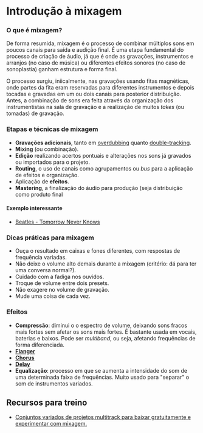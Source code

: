 # Introdução à mixagem

### O que é mixagem?

De forma resumida, mixagem é o processo de combinar múltiplos sons em poucos canais para saída e audição final. É uma etapa fundamental do processo de criação de áudio, já que é onde as gravações, instrumentos e arranjos (no caso de música) ou diferentes efeitos sonoros (no caso de sonoplastia) ganham estrutura e forma final.

O processo surgiu, iniicalmente, nas gravações usando fitas magnéticas, onde partes da fita eram reservadas para diferentes instrumentos e depois tocadas e gravadas em um ou dois canais para posterior distribuição. Antes, a combinação de sons era feita através da organização dos instrumentistas na sala de gravação e a realização de muitos *takes* (ou tomadas) de gravação.

### Etapas e técnicas de mixagem

- **Gravações adicionais**, tanto em  [overdubbing](https://www.youtube.com/watch?v=ihIR81n9I0Y) quanto [double-tracking](https://www.youtube.com/watch?v=xxnP0wq3x-s).
- **Mixing** (ou combinação).
- **Edição** realizando acertos pontuais e alterações nos sons já gravados ou importados para o projeto.
- **Routing**, o uso de canais como agrupamentos ou *bus* para a aplicação de efeitos e organização.
- Aplicação de **efeitos**.
- **Mastering**, a finalização do áudio para produção (seja distribuição como produto final

#### Exemplo interessante

- [Beatles - Tomorrow Never Knows](https://www.youtube.com/watch?v=6a3NcwfOBzQ)

### Dicas práticas para mixagem

- Ouça o resultado em caixas e fones diferentes, com respostas de frequência variadas.
- Não deixe o volume alto demais durante a mixagem (critério: dá para ter uma conversa normal?).
- Cuidado com a fadiga nos ouvidos.
- Troque de volume entre dois presets.
- Não exagere no volume de gravação.
- Mude uma coisa de cada vez.

### Efeitos

- **Compressão**: diminui o o espectro de volume, deixando sons fracos mais fortes sem afetar os sons mais fortes. É bastante usada em vocais, baterias e baixos. Pode ser *multiband*, ou seja, afetando frequências de forma diferenciada.
- [**Flanger**](https://en.wikipedia.org/wiki/File:Flanging_effect.ogg)
- [**Chorus**](https://en.wikipedia.org/wiki/File:Demo_chorus.ogg)
- [**Delay**](https://en.wikipedia.org/wiki/File:Echo_samples.ogg)
- **Equalização**: processo em que se aumenta a intensidade do som de uma determinada faixa de frequências. Muito usado para "separar" o som de instrumentos variados.

## Recursos para treino

- [Conjuntos variados de projetos multitrack para baixar gratuitamente e experimentar com mixagem.](http://www.cambridge-mt.com/ms-mtk.htm)
